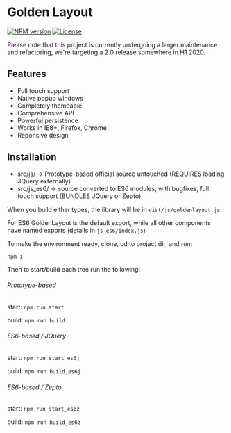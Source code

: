 # Golden Layout

[![NPM version](https://img.shields.io/npm/v/golden-layout)](https://www.npmjs.com/package/golden-layout) [![License](https://img.shields.io/github/license/golden-layout/golden-layout)](https://img.shields.io/github/license/golden-layout/golden-layout)

<!-- [![NPM version](https://badge.fury.io/js/golden-layout.svg)](http://badge.fury.io/js/golden-layout) [![Build Status](https://travis-ci.org/deepstreamIO/golden-layout.svg?branch=master)](https://travis-ci.org/deepstreamIO/golden-layout) -->

<!-- ![Screenshot](https://cloud.githubusercontent.com/assets/512416/4584449/e6c154a0-4ffa-11e4-81a8-a7e5f8689dc5.PNG) -->

Please note that this project is currently undergoing a larger maintenance and refactoring, we're targeting a 2.0 release somewhere in H1 2020.

## Features

* Full touch support
* Native popup windows
* Completely themeable
* Comprehensive API
* Powerful persistence
* Works in IE8+, Firefox, Chrome
* Reponsive design


## Installation

- src/js/      -> Prototype-based official source untouched (REQUIRES loading JQuery externally)
- src/js_es6/  -> source converted to ES6 modules, with bugfixes, full touch support (BUNDLES JQuery or Zepto)

When you build either types, the library will be in `dist/js/goldenlayout.js`.

For ES6 GoldenLayout is the default export, while all other components have named exports (details in `js_es6/index.js`)

To make the environment ready, clone, cd to project dir, and run: 

`npm i`

Then to start/build each tree run the following:

###### Prototype-based

start: `npm run start`

build: `npm run build`



###### ES6-based / JQuery

start: `npm run start_es6j`

build: `npm run build_es6j`


###### ES6-based / Zepto

start: `npm run start_es6z`

build: `npm run build_es6z`
